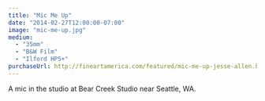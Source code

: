 ```yaml
---
title: "Mic Me Up"
date: "2014-02-27T12:00:00-07:00"
image: "mic-me-up.jpg"
medium:
  - "35mm"
  - "B&W Film"
  - "Ilford HP5+"
purchaseUrl: http://fineartamerica.com/featured/mic-me-up-jesse-allen.html
---
```


A mic in the studio at Bear Creek Studio near Seattle, WA.

